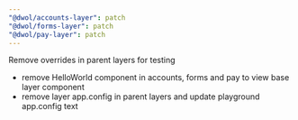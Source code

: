 ```yaml
---
"@dwol/accounts-layer": patch
"@dwol/forms-layer": patch
"@dwol/pay-layer": patch
---
```


Remove overrides in parent layers for testing

- remove HelloWorld component in accounts, forms and pay to view base layer component
- remove layer app.config in parent layers and update playground app.config text

